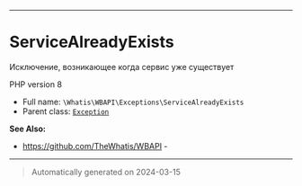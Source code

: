***

# ServiceAlreadyExists

Исключение, возникающее когда
сервис уже существует

PHP version 8

* Full name: `\Whatis\WBAPI\Exceptions\ServiceAlreadyExists`
* Parent class: [`Exception`](../../../Exception.md)

**See Also:**

* https://github.com/TheWhatis/WBAPI - 






***
> Automatically generated on 2024-03-15
